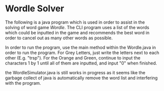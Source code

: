 # Wordle Solver 

The following is a java program which is used in order to assist in the solving of word game *Wordle*. The CLI program uses a list of the words which could be inputted in the game and recommends the best word in order to cancel out as many other words as possible.

In order to run the program, use the main method within the Wordle.java in order to run the program. For Grey Letters, just write the letters next to each other (E.g. "trsp"). For the Orange and Green, continue to input the characters 1 by 1 until all of them are inputted, and input "0" when finished.

the WordleSimulator.java is still works in progress as it seems like the garbage collect of java is automatically remove the word list and interfering with the program.
